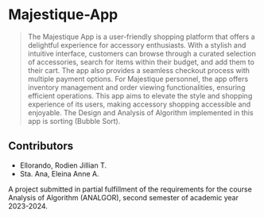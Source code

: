 # Majestique-App
  >The Majestique App is a user-friendly shopping platform that offers a delightful experience for accessory enthusiasts. With a stylish and intuitive interface, customers can browse through a curated selection of accessories, search for items within their budget, and add them to their cart. The app also provides a seamless checkout process with multiple payment options. For Majestique personnel, the app offers inventory management and order viewing functionalities, ensuring efficient operations. This app aims to elevate the style and shopping experience of its users, making accessory shopping accessible and enjoyable. The Design and Analysis of Algorithm implemented in this app is sorting (Bubble Sort).

## Contributors
  - Ellorando, Rodien Jillian T.
  - Sta. Ana, Eleina Anne A.

A project submitted in partial fulfillment of the requirements for the course Analysis of Algorithm (ANALGOR), second semester of academic year 2023-2024.
